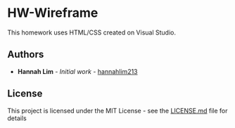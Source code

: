 # HW-Wireframe

This homework uses HTML/CSS created on Visual Studio.

## Authors

* **Hannah Lim** - *Initial work* - [hannahlim213](https://github.com/hannahlim213)

## License

This project is licensed under the MIT License - see the [LICENSE.md](LICENSE.md) file for details
